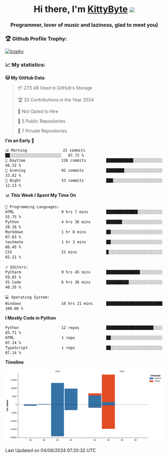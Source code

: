 <h1 align="center">Hi there, I'm <a href="https://github.com/KittyByte" target="_blank">KittyByte</a> 
<img src="https://github.com/blackcater/blackcater/raw/main/images/Hi.gif" height="32"/></h1>
<h3 align="center">Programmer, lover of music and laziness, glad to meet you)</h3>



<h3>🏆 Github Profile Trophy:</h1>

[![trophy](https://github-profile-trophy.vercel.app/?username=KittyByte&theme=gruvbox)](https://github.com/ryo-ma/github-profile-trophy)

<h3>📈 My statistics:</h1>

<!--START_SECTION:waka-->
**🐱 My GitHub Data** 

> 📦 27.5 kB Used in GitHub's Storage 
 > 
> 🏆 33 Contributions in the Year 2024
 > 
> 🚫 Not Opted to Hire
 > 
> 📜 5 Public Repositories 
 > 
> 🔑 7 Private Repositories 
 > 
**I'm an Early 🐤** 

```text
🌞 Morning                21 commits          ██░░░░░░░░░░░░░░░░░░░░░░░   07.72 % 
🌆 Daytime                126 commits         ████████████░░░░░░░░░░░░░   46.32 % 
🌃 Evening                92 commits          ████████░░░░░░░░░░░░░░░░░   33.82 % 
🌙 Night                  33 commits          ███░░░░░░░░░░░░░░░░░░░░░░   12.13 % 
```


📊 **This Week I Spent My Time On** 

```text
💬 Programming Languages: 
HTML                     9 hrs 7 mins        ██████████████░░░░░░░░░░░   55.75 % 
Python                   4 hrs 36 mins       ███████░░░░░░░░░░░░░░░░░░   28.16 % 
Markdown                 1 hr 8 mins         ██░░░░░░░░░░░░░░░░░░░░░░░   07.03 % 
textmate                 1 hr 3 mins         ██░░░░░░░░░░░░░░░░░░░░░░░   06.45 % 
CSS                      21 mins             █░░░░░░░░░░░░░░░░░░░░░░░░   02.21 % 

🔥 Editors: 
PyCharm                  9 hrs 45 mins       ███████████████░░░░░░░░░░   59.65 % 
VS Code                  6 hrs 36 mins       ██████████░░░░░░░░░░░░░░░   40.35 % 

💻 Operating System: 
Windows                  16 hrs 21 mins      █████████████████████████   100.00 % 
```

**I Mostly Code in Python** 

```text
Python                   12 repos            █████████████████████░░░░   85.71 % 
HTML                     1 repo              ██░░░░░░░░░░░░░░░░░░░░░░░   07.14 % 
TypeScript               1 repo              ██░░░░░░░░░░░░░░░░░░░░░░░   07.14 % 
```



**Timeline**

![Lines of Code chart](https://raw.githubusercontent.com/KittyByte/KittyByte/main/assets/bar_graph.png)


 Last Updated on 04/06/2024 07:20:32 UTC
<!--END_SECTION:waka-->
